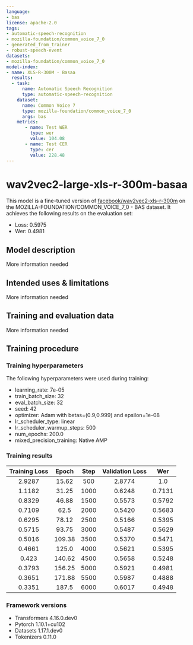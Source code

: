 ```yaml
---
language:
- bas
license: apache-2.0
tags:
- automatic-speech-recognition
- mozilla-foundation/common_voice_7_0
- generated_from_trainer
- robust-speech-event
datasets:
- mozilla-foundation/common_voice_7_0
model-index:
- name: XLS-R-300M - Basaa
  results:
  - task: 
      name: Automatic Speech Recognition 
      type: automatic-speech-recognition
    dataset:
      name: Common Voice 7
      type: mozilla-foundation/common_voice_7_0
      args: bas
    metrics:
       - name: Test WER
         type: wer
         value: 104.08
       - name: Test CER
         type: cer
         value: 228.48
---
```


<!-- This model card has been generated automatically according to the information the Trainer had access to. You
should probably proofread and complete it, then remove this comment. -->

# wav2vec2-large-xls-r-300m-basaa

This model is a fine-tuned version of [facebook/wav2vec2-xls-r-300m](https://huggingface.co/facebook/wav2vec2-xls-r-300m) on the MOZILLA-FOUNDATION/COMMON_VOICE_7_0 - BAS dataset.
It achieves the following results on the evaluation set:
- Loss: 0.5975
- Wer: 0.4981

## Model description

More information needed

## Intended uses & limitations

More information needed

## Training and evaluation data

More information needed

## Training procedure

### Training hyperparameters

The following hyperparameters were used during training:
- learning_rate: 7e-05
- train_batch_size: 32
- eval_batch_size: 32
- seed: 42
- optimizer: Adam with betas=(0.9,0.999) and epsilon=1e-08
- lr_scheduler_type: linear
- lr_scheduler_warmup_steps: 500
- num_epochs: 200.0
- mixed_precision_training: Native AMP

### Training results

| Training Loss | Epoch  | Step | Validation Loss | Wer    |
|:-------------:|:------:|:----:|:---------------:|:------:|
| 2.9287        | 15.62  | 500  | 2.8774          | 1.0    |
| 1.1182        | 31.25  | 1000 | 0.6248          | 0.7131 |
| 0.8329        | 46.88  | 1500 | 0.5573          | 0.5792 |
| 0.7109        | 62.5   | 2000 | 0.5420          | 0.5683 |
| 0.6295        | 78.12  | 2500 | 0.5166          | 0.5395 |
| 0.5715        | 93.75  | 3000 | 0.5487          | 0.5629 |
| 0.5016        | 109.38 | 3500 | 0.5370          | 0.5471 |
| 0.4661        | 125.0  | 4000 | 0.5621          | 0.5395 |
| 0.423         | 140.62 | 4500 | 0.5658          | 0.5248 |
| 0.3793        | 156.25 | 5000 | 0.5921          | 0.4981 |
| 0.3651        | 171.88 | 5500 | 0.5987          | 0.4888 |
| 0.3351        | 187.5  | 6000 | 0.6017          | 0.4948 |


### Framework versions

- Transformers 4.16.0.dev0
- Pytorch 1.10.1+cu102
- Datasets 1.17.1.dev0
- Tokenizers 0.11.0
